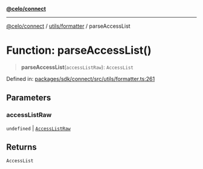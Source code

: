 [**@celo/connect**](../../../README.md)

***

[@celo/connect](../../../modules.md) / [utils/formatter](../README.md) / parseAccessList

# Function: parseAccessList()

> **parseAccessList**(`accessListRaw`): `AccessList`

Defined in: [packages/sdk/connect/src/utils/formatter.ts:261](https://github.com/celo-org/developer-tooling/blob/master/packages/sdk/connect/src/utils/formatter.ts#L261)

## Parameters

### accessListRaw

`undefined` | [`AccessListRaw`](../../../types/type-aliases/AccessListRaw.md)

## Returns

`AccessList`
